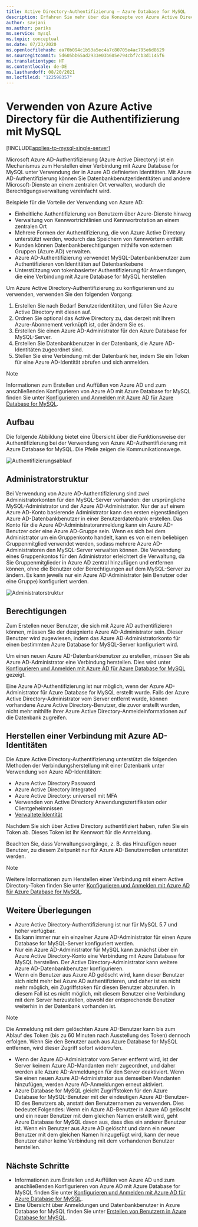 ```yaml
---
title: Active Directory-Authentifizierung – Azure Database for MySQL
description: Erfahren Sie mehr über die Konzepte von Azure Active Directory für die Authentifizierung mit Azure Database for MySQL.
author: savjani
ms.author: pariks
ms.service: mysql
ms.topic: conceptual
ms.date: 07/23/2020
ms.openlocfilehash: ea70b094c1b53a5ec4a7c80705e4ac795e6d8629
ms.sourcegitcommit: 5d605bb65ad2933e03b605e794cbf7cb3d1145f6
ms.translationtype: HT
ms.contentlocale: de-DE
ms.lasthandoff: 08/20/2021
ms.locfileid: "122598357"
---
```

# <a name="use-azure-active-directory-for-authenticating-with-mysql"></a>Verwenden von Azure Active Directory für die Authentifizierung mit MySQL

[!INCLUDE[applies-to-mysql-single-server](includes/applies-to-mysql-single-server.md)]

Microsoft Azure AD-Authentifizierung (Azure Active Directory) ist ein Mechanismus zum Herstellen einer Verbindung mit Azure Database for MySQL unter Verwendung der in Azure AD definierten Identitäten.
Mit Azure AD-Authentifizierung können Sie Datenbankbenutzeridentitäten und andere Microsoft-Dienste an einem zentralen Ort verwalten, wodurch die Berechtigungsverwaltung vereinfacht wird.

Beispiele für die Vorteile der Verwendung von Azure AD:

- Einheitliche Authentifizierung von Benutzern über Azure-Dienste hinweg
- Verwaltung von Kennwortrichtlinien und Kennwortrotation an einem zentralen Ort
- Mehrere Formen der Authentifizierung, die von Azure Active Directory unterstützt werden, wodurch das Speichern von Kennwörtern entfällt
- Kunden können Datenbankberechtigungen mithilfe von externen Gruppen (Azure AD) verwalten.
- Azure AD-Authentifizierung verwendet MySQL-Datenbankbenutzer zum Authentifizieren von Identitäten auf Datenbankebene
- Unterstützung von tokenbasierter Authentifizierung für Anwendungen, die eine Verbindung mit Azure Database for MySQL herstellen

Um Azure Active Directory-Authentifizierung zu konfigurieren und zu verwenden, verwenden Sie den folgenden Vorgang:

1. Erstellen Sie nach Bedarf Benutzeridentitäten, und füllen Sie Azure Active Directory mit diesen auf.
2. Ordnen Sie optional das Active Directory zu, das derzeit mit Ihrem Azure-Abonnement verknüpft ist, oder ändern Sie es.
3. Erstellen Sie einen Azure AD-Administrator für den Azure Database for MySQL-Server.
4. Erstellen Sie Datenbankbenutzer in der Datenbank, die Azure AD-Identitäten zugeordnet sind.
5. Stellen Sie eine Verbindung mit der Datenbank her, indem Sie ein Token für eine Azure AD-Identität abrufen und sich anmelden.

> [!NOTE]
> Informationen zum Erstellen und Auffüllen von Azure AD und zum anschließenden Konfigurieren von Azure AD mit Azure Database for MySQL finden Sie unter [Konfigurieren und Anmelden mit Azure AD für Azure Database for MySQL](howto-configure-sign-in-azure-ad-authentication.md).

## <a name="architecture"></a>Aufbau

Die folgende Abbildung bietet eine Übersicht über die Funktionsweise der Authentifizierung bei der Verwendung von Azure AD-Authentifizierung mit Azure Database for MySQL. Die Pfeile zeigen die Kommunikationswege.

![Authentifizierungsablauf][1]

## <a name="administrator-structure"></a>Administratorstruktur

Bei Verwendung von Azure AD-Authentifizierung sind zwei Administratorkonten für den MySQL-Server vorhanden: der ursprüngliche MySQL-Administrator und der Azure AD-Administrator. Nur der auf einem Azure AD-Konto basierende Administrator kann den ersten eigenständigen Azure AD-Datenbankbenutzer in einer Benutzerdatenbank erstellen. Das Konto für die Azure AD-Administratoranmeldung kann ein Azure AD-Benutzer oder eine Azure AD-Gruppe sein. Wenn es sich bei dem Administrator um ein Gruppenkonto handelt, kann es von einem beliebigen Gruppenmitglied verwendet werden, sodass mehrere Azure AD-Administratoren den MySQL-Server verwalten können. Die Verwendung eines Gruppenkontos für den Administrator erleichtert die Verwaltung, da Sie Gruppenmitglieder in Azure AD zentral hinzufügen und entfernen können, ohne die Benutzer oder Berechtigungen auf dem MySQL-Server zu ändern. Es kann jeweils nur ein Azure AD-Administrator (ein Benutzer oder eine Gruppe) konfiguriert werden.

![Administratorstruktur][2]

## <a name="permissions"></a>Berechtigungen

Zum Erstellen neuer Benutzer, die sich mit Azure AD authentifizieren können, müssen Sie der designierte Azure AD-Administrator sein. Dieser Benutzer wird zugewiesen, indem das Azure AD-Administratorkonto für einen bestimmten Azure Database for MySQL-Server konfiguriert wird.

Um einen neuen Azure AD-Datenbankbenutzer zu erstellen, müssen Sie als Azure AD-Administrator eine Verbindung herstellen. Dies wird unter [Konfigurieren und Anmelden mit Azure AD für Azure Database for MySQL](howto-configure-sign-in-azure-ad-authentication.md) gezeigt.

Eine Azure AD-Authentifizierung ist nur möglich, wenn der Azure AD-Administrator für Azure Database for MySQL erstellt wurde. Falls der Azure Active Directory-Administrator vom Server entfernt wurde, können vorhandene Azure Active Directory-Benutzer, die zuvor erstellt wurden, nicht mehr mithilfe ihrer Azure Active Directory-Anmeldeinformationen auf die Datenbank zugreifen.

## <a name="connecting-using-azure-ad-identities"></a>Herstellen einer Verbindung mit Azure AD-Identitäten

Die Azure Active Directory-Authentifizierung unterstützt die folgenden Methoden der Verbindungsherstellung mit einer Datenbank unter Verwendung von Azure AD-Identitäten:

- Azure Active Directory Password
- Azure Active Directory Integrated
- Azure Active Directory: universell mit MFA
- Verwenden von Active Directory Anwendungszertifikaten oder Clientgeheimnissen
- [Verwaltete Identität](howto-connect-with-managed-identity.md)

Nachdem Sie sich über Active Directory authentifiziert haben, rufen Sie ein Token ab. Dieses Token ist Ihr Kennwort für die Anmeldung.

Beachten Sie, dass Verwaltungsvorgänge, z. B. das Hinzufügen neuer Benutzer, zu diesem Zeitpunkt nur für Azure AD-Benutzerrollen unterstützt werden.

> [!NOTE]
> Weitere Informationen zum Herstellen einer Verbindung mit einem Active Directory-Token finden Sie unter [Konfigurieren und Anmelden mit Azure AD für Azure Database for MySQL](howto-configure-sign-in-azure-ad-authentication.md).

## <a name="additional-considerations"></a>Weitere Überlegungen

- Azure Active Directory-Authentifizierung ist nur für MySQL 5.7 und höher verfügbar.
- Es kann immer nur ein einzelner Azure AD-Administrator für einen Azure Database for MySQL-Server konfiguriert werden.
- Nur ein Azure AD-Administrator für MySQL kann zunächst über ein Azure Active Directory-Konto eine Verbindung mit Azure Database for MySQL herstellen. Der Active Directory-Administrator kann weitere Azure AD-Datenbankbenutzer konfigurieren.
- Wenn ein Benutzer aus Azure AD gelöscht wird, kann dieser Benutzer sich nicht mehr bei Azure AD authentifizieren, und daher ist es nicht mehr möglich, ein Zugriffstoken für diesen Benutzer abzurufen. In diesem Fall ist es nicht möglich, mit diesem Benutzer eine Verbindung mit dem Server herzustellen, obwohl der entsprechende Benutzer weiterhin in der Datenbank vorhanden ist.
> [!NOTE]
> Die Anmeldung mit dem gelöschten Azure AD-Benutzer kann bis zum Ablauf des Token (bis zu 60 Minuten nach Ausstellung des Token) dennoch erfolgen.  Wenn Sie den Benutzer auch aus Azure Database for MySQL entfernen, wird dieser Zugriff sofort widerrufen.
- Wenn der Azure AD-Administrator vom Server entfernt wird, ist der Server keinem Azure AD-Mandanten mehr zugeordnet, und daher werden alle Azure AD-Anmeldungen für den Server deaktiviert. Wenn Sie einen neuen Azure AD-Administrator aus demselben Mandanten hinzufügen, werden Azure AD-Anmeldungen erneut aktiviert.
- Azure Database for MySQL gleicht Zugriffstoken für den Azure Database for MySQL-Benutzer mit der eindeutigen Azure AD-Benutzer-ID des Benutzers ab, anstatt den Benutzernamen zu verwenden. Dies bedeutet Folgendes: Wenn ein Azure AD-Benutzer in Azure AD gelöscht und ein neuer Benutzer mit dem gleichen Namen erstellt wird, geht Azure Database for MySQL davon aus, dass dies ein anderer Benutzer ist. Wenn ein Benutzer aus Azure AD gelöscht und dann ein neuer Benutzer mit dem gleichen Namen hinzugefügt wird, kann der neue Benutzer daher keine Verbindung mit dem vorhandenen Benutzer herstellen.

## <a name="next-steps"></a>Nächste Schritte

- Informationen zum Erstellen und Auffüllen von Azure AD und zum anschließenden Konfigurieren von Azure AD mit Azure Database for MySQL finden Sie unter [Konfigurieren und Anmelden mit Azure AD für Azure Database for MySQL](howto-configure-sign-in-azure-ad-authentication.md).
- Eine Übersicht über Anmeldungen und Datenbankbenutzer in Azure Database for MySQL finden Sie unter [Erstellen von Benutzern in Azure Database for MySQL](howto-create-users.md).

<!--Image references-->

[1]: ./media/concepts-azure-ad-authentication/authentication-flow.png
[2]: ./media/concepts-azure-ad-authentication/admin-structure.png
